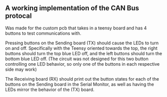 ## A working implementation of the CAN Bus protocal

Was made for the custom pcb that takes in a teensy board and has 4 buttons to test communications with.

Pressing buttons on the Sending board (TX) should cause the LEDs to turn on and off. Specifically with the Teensy oriented towards the top, the right buttons should turn the top blue LED off, and the left buttons should turn the bottom blue LED off. (The circuit was not designed for this two button controlling one LED behavior, so only one of the buttons in each respective side may work)

The Receiving board (RX) should print out the button states for each of the buttons on the Sending board in the Serial Monitor, as well as having the LEDs mirror the behavior of the (TX) board.
